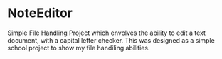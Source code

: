 # NoteEditor
Simple File Handling Project which envolves the ability to edit a text document, with a capital letter checker. This was designed as a simple school project to show my file handiling abilities.
